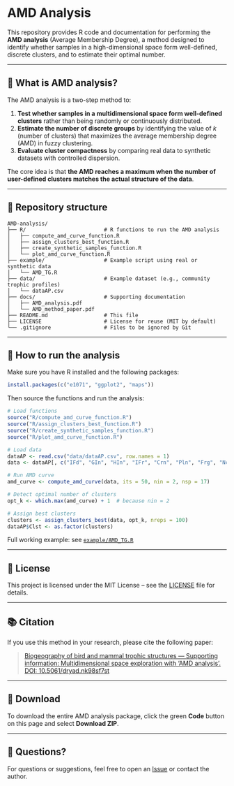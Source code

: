 # AMD Analysis

This repository provides R code and documentation for performing the **AMD analysis** (Average Membership Degree), a method designed to identify whether samples in a high-dimensional space form well-defined, discrete clusters, and to estimate their optimal number.

---

## 🧠 What is AMD analysis?

The AMD analysis is a two-step method to:

1. **Test whether samples in a multidimensional space form well-defined clusters** rather than being randomly or continuously distributed.
2. **Estimate the number of discrete groups** by identifying the value of *k* (number of clusters) that maximizes the average membership degree (AMD) in fuzzy clustering.
3. **Evaluate cluster compactness** by comparing real data to synthetic datasets with controlled dispersion.

The core idea is that **the AMD reaches a maximum when the number of user-defined clusters matches the actual structure of the data**.

---

## 📁 Repository structure

```
AMD-analysis/
├── R/                         # R functions to run the AMD analysis
│   ├── compute_amd_curve_function.R
│   ├── assign_clusters_best_function.R
│   ├── create_synthetic_samples_function.R
│   └── plot_amd_curve_function.R
├── example/                   # Example script using real or synthetic data
│   └── AMD_TG.R
├── data/                      # Example dataset (e.g., community trophic profiles)
│   └── dataAP.csv
├── docs/                      # Supporting documentation
│   ├── AMD_analysis.pdf
│   └── AMD_method_paper.pdf
├── README.md                  # This file
├── LICENSE                    # License for reuse (MIT by default)
└── .gitignore                 # Files to be ignored by Git
```

---

## 🚀 How to run the analysis

Make sure you have R installed and the following packages:
```r
install.packages(c("e1071", "ggplot2", "maps"))
```

Then source the functions and run the analysis:
```r
# Load functions
source("R/compute_amd_curve_function.R")
source("R/assign_clusters_best_function.R")
source("R/create_synthetic_samples_function.R")
source("R/plot_amd_curve_function.R")

# Load data
dataAP <- read.csv("data/dataAP.csv", row.names = 1)
data <- dataAP[, c("IFd", "GIn", "HIn", "IFr", "Crn", "Pln", "Frg", "Nct", "Grn")]

# Run AMD curve
amd_curve <- compute_amd_curve(data, its = 50, nin = 2, nsp = 17)

# Detect optimal number of clusters
opt_k <- which.max(amd_curve) + 1  # because nin = 2

# Assign best clusters
clusters <- assign_clusters_best(data, opt_k, nreps = 100)
dataAP$Clst <- as.factor(clusters)
```

Full working example: see [`example/AMD_TG.R`](example/AMD_TG.R)

---

## 📄 License

This project is licensed under the MIT License – see the [LICENSE](LICENSE) file for details.

---

## 📚 Citation

If you use this method in your research, please cite the following paper:

> [Biogeography of bird and mammal trophic structures — Supporting information: Multidimensional space exploration with ‘AMD analysis’. DOI: 10.5061/dryad.nk98sf7st](https://doi.org/10.5061/dryad.nk98sf7st)

---

## 🔽 Download

To download the entire AMD analysis package, click the green **Code** button on this page and select **Download ZIP**.

---

## 💬 Questions?

For questions or suggestions, feel free to open an [Issue](https://github.com/mmendoza1967/AMD-analysis/issues) or contact the author.
